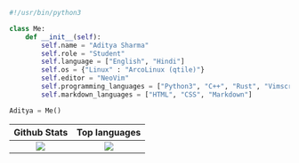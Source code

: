 ```python
#!/usr/bin/python3

class Me:
    def __init__(self):
        self.name = "Aditya Sharma"
        self.role = "Student"
        self.language = ["English", "Hindi"]
        self.os = {"Linux" : "ArcoLinux (qtile)"}
        self.editor = "NeoVim"
        self.programming_languages = ["Python3", "C++", "Rust", "Vimscript", "Lua"]
        self.markdown_languages = ["HTML", "CSS", "Markdown"]

Aditya = Me()
```

|                         Github Stats                         |                        Top languages                         |
| :----------------------------------------------------------: | :----------------------------------------------------------: |
| <img src="https://github-readme-stats.vercel.app/api?username=adityasharma223&show_icons=true&theme=gruvbox&count_private=true"/> | <img src="https://github-readme-stats.vercel.app/api/top-langs/?username=adityasharma223&show_icons=true&theme=gruvbox&count_private=true&layout=compact"/> |

